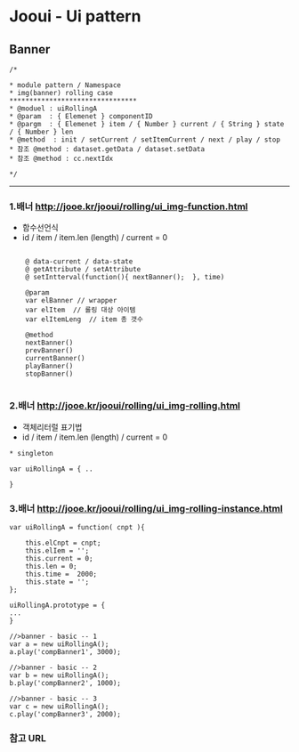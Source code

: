 # Jooui -  Ui pattern 


## Banner 

```
/*

* module pattern / Namespace 
* img(banner) rolling case 
********************************
* @moduel : uiRollingA
* @param  : { Elemenet } componentID 
* @pargm  : { Elemenet } item / { Number } current / { String } state / { Number } len 
* @method  : init / setCurrent / setItemCurrent / next / play / stop
* 참조 @method : dataset.getData / dataset.setData
* 참조 @method : cc.nextIdx 

*/

```

------------------------------------------------------------
### 1.배너  <http://jooe.kr/jooui/rolling/ui_img-function.html>

* 함수선언식  
* id / item / item.len (length) / current = 0 


```
	
	@ data-current / data-state
	@ getAttribute / setAttribute 
	@ setIntterval(function(){ nextBanner();  }, time)

	@param 
	var elBanner // wrapper 
	var elItem  // 롤링 대상 아이템 
	var elItemLeng  // item 총 갯수 	
	
	@method
	nextBanner()
	prevBanner()
	currentBanner()
	playBanner()
	stopBanner()


```
### 2.배너  <http://jooe.kr/jooui/rolling/ui_img-rolling.html>

* 객체리터럴 표기법  
* id / item / item.len (length) / current = 0 

```
* singleton 

var uiRollingA = { ..

}
```

### 3.배너   <http://jooe.kr/jooui/rolling/ui_img-rolling-instance.html>

```
var uiRollingA = function( cnpt ){

	this.elCnpt = cnpt;
	this.elIem = '';
	this.current = 0;
	this.len = 0;
	this.time =  2000;
	this.state = '';
};

uiRollingA.prototype = {
...
}

//>banner - basic -- 1
var a = new uiRollingA();
a.play('compBanner1', 3000);

//>banner - basic -- 2
var b = new uiRollingA();
b.play('compBanner2', 1000);

//>banner - basic -- 3
var c = new uiRollingA();
c.play('compBanner3', 2000);
```






### 참고 URL 


